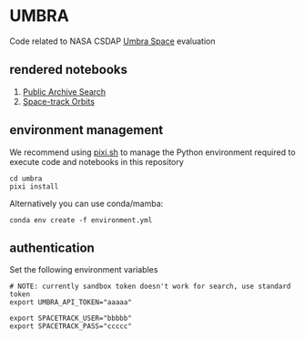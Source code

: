 # UMBRA

Code related to NASA CSDAP [Umbra Space](https://umbra.space) evaluation 

## rendered notebooks

1. [Public Archive Search](https://nbviewer.org/github/huskysar/umbra/blob/main/notebooks/public-archive-search.ipynb)
1. [Space-track Orbits](https://nbviewer.org/github/huskysar/umbra/blob/main/notebooks/spacetrack.ipynb)

## environment management

We recommend using [pixi.sh](https://pixi.sh/latest/) to manage the Python environment required to execute code and notebooks in this repository

```
cd umbra
pixi install
```

Alternatively you can use conda/mamba:
```
conda env create -f environment.yml
```

## authentication

Set the following environment variables
```
# NOTE: currently sandbox token doesn't work for search, use standard token
export UMBRA_API_TOKEN="aaaaa"

export SPACETRACK_USER="bbbbb"
export SPACETRACK_PASS="ccccc"
```